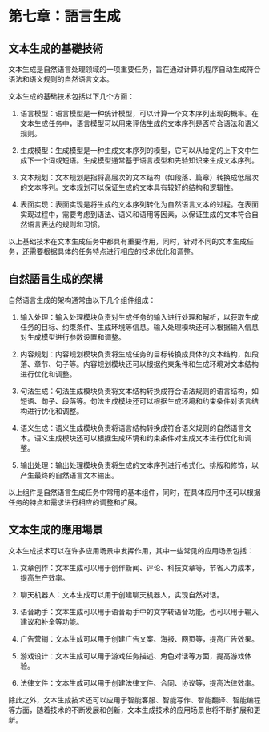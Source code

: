 # 第七章：語言生成

## 文本生成的基礎技術

文本生成是自然语言处理领域的一项重要任务，旨在通过计算机程序自动生成符合语法和语义规则的自然语言文本。

文本生成的基础技术包括以下几个方面：

1. 语言模型：语言模型是一种统计模型，可以计算一个文本序列出现的概率。在文本生成任务中，语言模型可以用来评估生成的文本序列是否符合语法和语义规则。

2. 生成模型：生成模型是一种生成文本序列的模型，它可以从给定的上下文中生成下一个词或短语。生成模型通常基于语言模型和先验知识来生成文本序列。

3. 文本规划：文本规划是指将高层次的文本结构（如段落、篇章）转换成低层次的文本序列。文本规划可以保证生成的文本具有较好的结构和逻辑性。

4. 表面实现：表面实现是将生成的文本序列转化为自然语言文本的过程。在表面实现过程中，需要考虑到语法、语义和语用等因素，以保证生成的文本符合自然语言表达的规则和习惯。

以上基础技术在文本生成任务中都具有重要作用，同时，针对不同的文本生成任务，还需要根据具体的任务特点进行相应的技术优化和调整。

## 自然語言生成的架構

自然语言生成的架构通常由以下几个组件组成：

1. 输入处理：输入处理模块负责对生成任务的输入进行处理和解析，以获取生成任务的目标、约束条件、生成环境等信息。输入处理模块还可以根据输入信息对生成模型进行参数设置和调整。

2. 内容规划：内容规划模块负责将生成任务的目标转换成具体的文本结构，如段落、章节、句子等。内容规划模块还可以根据约束条件和生成环境对文本结构进行优化和调整。

3. 句法生成：句法生成模块负责将文本结构转换成符合语法规则的语言结构，如短语、句子、段落等。句法生成模块还可以根据生成环境和约束条件对语言结构进行优化和调整。

4. 语义生成：语义生成模块负责将语言结构转换成符合语义规则的自然语言文本。语义生成模块还可以根据生成环境和约束条件对生成文本进行优化和调整。

5. 输出处理：输出处理模块负责将生成的文本序列进行格式化、排版和修饰，以产生最终的自然语言文本输出。

以上组件是自然语言生成任务中常用的基本组件，同时，在具体应用中还可以根据任务的特点和需求进行相应的调整和扩展。

## 文本生成的應用場景

文本生成技术可以在许多应用场景中发挥作用，其中一些常见的应用场景包括：

1. 文章创作：文本生成可以用于创作新闻、评论、科技文章等，节省人力成本，提高生产效率。

2. 聊天机器人：文本生成可以用于创建聊天机器人，实现自然对话。

3. 语音助手：文本生成可以用于语音助手中的文字转语音功能，也可以用于输入建议和补全等功能。

4. 广告营销：文本生成可以用于创建广告文案、海报、网页等，提高广告效果。

5. 游戏设计：文本生成可以用于游戏任务描述、角色对话等方面，提高游戏体验。

6. 法律文件：文本生成可以用于创建法律文件、合同、协议等，提高法律效率。

除此之外，文本生成技术还可以应用于智能客服、智能写作、智能翻译、智能编程等方面，随着技术的不断发展和创新，文本生成技术的应用场景也将不断扩展和更新。
